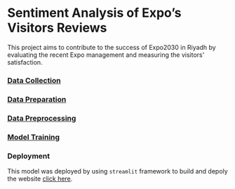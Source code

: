 # Sentiment Analysis of Expo’s Visitors Reviews

This project aims to contribute to the success of Expo2030 in Riyadh by evaluating the recent Expo management and measuring the visitors' satisfaction.

### [Data Collection](./notebooks/DataCollection.ipynb)


### [Data Preparation](./notebooks/[Data-Preparation.ipynb)


### [Data Preprocessing](./notebooks/DataPreprocessing.ipynb)


### [Model Training](./notebooks/TFIDF+Model-Training.ipynb)

### Deployment
This model was deployed by using `streamlit` framework to build and depoly the website [click here](https://expo-reviews-analysis.streamlit.app/).


